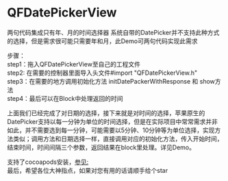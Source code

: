 # QFDatePickerView
两句代码集成只有年、月的时间选择器 系统自带的DatePicker并不支持此种方式的选择，但是需求很可能只需要年和月，此Demo可两句代码实现此需求

步骤：   
step1：拖入QFDatePickerView至自己的工程文件   
step2: 在需要的控制器里面导入头文件#import "QFDatePickerView.h"   
step3：在需要的地方调用初始化方法 initDatePackerWithResponse 和 show方法   
step4：最后可以在Block中处理返回的时间

上面我们已经完成了对日期的选择，接下来就是对时间的选择，苹果原生的DatePicker支持以每一分钟为单位的时间选择，但是在实际项目中常常需求并非如此，并不需要选到每一分钟，可能需要以5分钟、10分钟等为单位选择，实现方法类似；调用方法和日期选择一样，直接调用对应的初始化方法，传入开始时间，结束时间，时间间隔三个参数，返回结果在block里处理。详见Demo。

支持了cocoapods安装，[参见:](https://github.com/qingfengiOS/QFDatePicker.git)   
最后，希望各位大神指点，如果对您有用的话请顺手给个star
